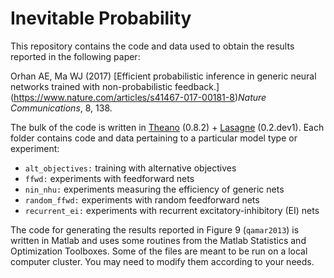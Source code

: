 # Inevitable Probability
This repository contains the code and data used to obtain the results reported in the following paper:

Orhan AE, Ma WJ (2017) [Efficient probabilistic inference in generic neural networks trained with non-probabilistic feedback.] (https://www.nature.com/articles/s41467-017-00181-8)*Nature Communications*, 8, 138.

The bulk of the code is written in [Theano](http://www.deeplearning.net/software/theano/) (0.8.2) + [Lasagne](http://lasagne.readthedocs.io/en/latest/) (0.2.dev1). Each folder contains code and data pertaining to a particular model type or experiment:

+ `alt_objectives:` training with alternative objectives
+ `ffwd:` experiments with feedforward nets
+ `nin_nhu:` experiments measuring the efficiency of generic nets
+ `random_ffwd:` experiments with random feedforward nets
+ `recurrent_ei:` experiments with recurrent excitatory-inhibitory (EI) nets

The code for generating the results reported in Figure 9 (`qamar2013`) is written in Matlab and uses some routines from the Matlab Statistics and Optimization Toolboxes. Some of the files are meant to be run on a local computer cluster. You may need to modify them according to your needs.
